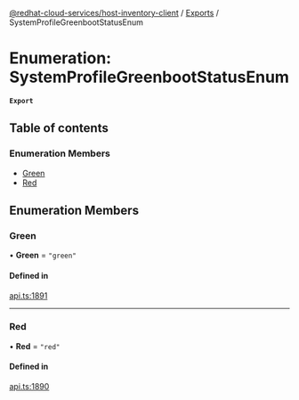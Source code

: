 [@redhat-cloud-services/host-inventory-client](../README.md) / [Exports](../modules.md) / SystemProfileGreenbootStatusEnum

# Enumeration: SystemProfileGreenbootStatusEnum

**`Export`**

## Table of contents

### Enumeration Members

- [Green](SystemProfileGreenbootStatusEnum.md#green)
- [Red](SystemProfileGreenbootStatusEnum.md#red)

## Enumeration Members

### Green

• **Green** = ``"green"``

#### Defined in

[api.ts:1891](https://github.com/RedHatInsights/javascript-clients/blob/master/packages/host-inventory/api.ts#L1891)

___

### Red

• **Red** = ``"red"``

#### Defined in

[api.ts:1890](https://github.com/RedHatInsights/javascript-clients/blob/master/packages/host-inventory/api.ts#L1890)

